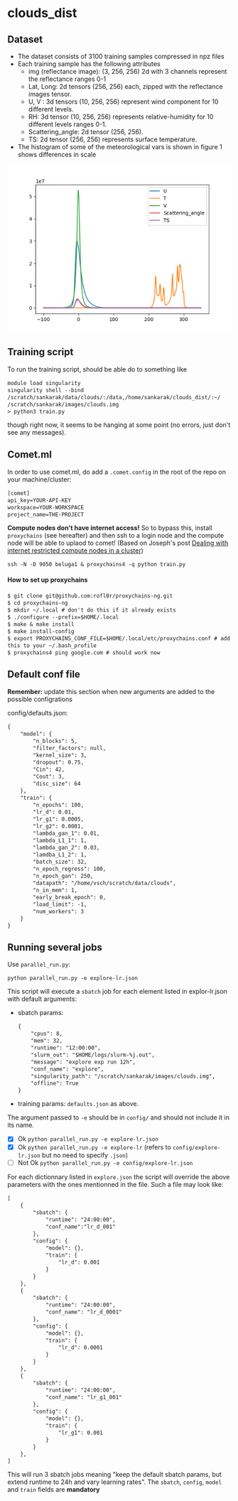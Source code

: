 # clouds_dist


## Dataset
* The dataset consists of 3100 training samples compressed in npz files 
* Each training sample has the following attributes
    * img (reflectance image): (3, 256, 256) 2d with 3 channels represent the reflectance ranges 0-1
    * Lat, Long: 2d tensors (256, 256) each, zipped with the reflectance images tensor.
    * U, V : 3d tensors (10, 256, 256) represent wind component for 10 different levels.
    * RH: 3d tensor (10, 256, 256) represents relative-humidity for 10 different levels ranges 0-1.
    * Scattering_angle: 2d tensor (256, 256).
    * TS: 2d tensor (256, 256) represents surface temperature.
* The histogram of some of the meteorological vars is shown in figure 1
shows differences in scale  

![alt text](https://github.com/krisrs1128/clouds_dist/raw/master/output/histogram.png "histogram of 5 meteorological vars ")
    

## Training script 
To run the training script, should be able do to something like
```
module load singularity
singularity shell --bind /scratch/sankarak/data/clouds/:/data,/home/sankarak/clouds_dist/:~/ /scratch/sankarak/images/clouds.img
> python3 train.py
```

though right now, it seems to be hanging at some point (no errors, just don't see any messages).

## Comet.ml

In order to use comet.ml, do add a `.comet.config` in the root of the repo on your machine/cluster:

```
[comet]
api_key=YOUR-API-KEY
workspace=YOUR-WORKSPACE
project_name=THE-PROJECT
```

**Compute nodes don't have internet access!** So to bypass this, install `proxychains` (see hereafter) and then ssh to a login node and the compute node will be able to uplaod to comet! (Based on Joseph's post [Dealing with internet restricted compute nodes in a cluster](http://josephpcohen.com/w/dealing-with-internet-restricted-compute-nodes-in-a-cluster/))

```
ssh -N -D 9050 beluga1 & proxychains4 -q python train.py
```

#### How to set up proxychains

```
$ git clone git@github.com:rofl0r/proxychains-ng.git
$ cd proxychains-ng
$ mkdir ~/.local # don't do this if it already exists
$ ./configure --prefix=$HOME/.local
$ make & make install
$ make install-config
$ export PROXYCHAINS_CONF_FILE=$HOME/.local/etc/proxychains.conf # add this to your ~/.bash_profile
$ proxychains4 ping google.com # should work now
```

## Default conf file

**Remember:** update this section when new arguments are added to the possible configrations

config/defaults.json:

```
{
    "model": {
        "n_blocks": 5,
        "filter_factors": null,
        "kernel_size": 3,
        "dropout": 0.75,
        "Cin": 42,
        "Cout": 3,
        "disc_size": 64
    },
    "train": {
        "n_epochs": 100,
        "lr_d": 0.01,
        "lr_g1": 0.0005,
        "lr_g2": 0.0001,
        "lambda_gan_1": 0.01,
        "lambda_L1_1": 1,
        "lambda_gan_2": 0.03,
        "lamdba_L1_2": 1,
        "batch_size": 32,
        "n_epoch_regress": 100,
        "n_epoch_gan": 250,
        "datapath": "/home/vsch/scratch/data/clouds",
        "n_in_mem": 1,
        "early_break_epoch": 0,
        "load_limit": -1,
        "num_workers": 3
    }
}
```

## Running several jobs

Use `parallel_run.py`:

```
python parallel_run.py -e explore-lr.json
```

This script will execute a `sbatch` job for each element listed in explor-lr.json with default arguments:

* sbatch params: 
    ```
    {
        "cpus": 8,
        "mem": 32,
        "runtime": "12:00:00",
        "slurm_out": "$HOME/logs/slurm-%j.out",
        "message": "explore exp run 12h",
        "conf_name": "explore",
        "singularity_path": "/scratch/sankarak/images/clouds.img",
        "offline": True
    }
    ```
* training params: `defaults.json` as above.

The argument passed to `-e` should be in `config/` and should not include it in its name.

* [x] Ok `python parallel_run.py -e explore-lr.json`
* [x] Ok `python parallel_run.py -e explore-lr` (refers to `config/explore-lr.json` but no need to specify `.json`)
* [ ] Not Ok `python parallel_run.py -e config/explore-lr.json`

For each dictionnary listed in `explore.json` the script will override the above parameters with the ones mentionned in the file. Such a file may look like:

```
[
    {
        "sbatch": {
            "runtime": "24:00:00",
            "conf_name":"lr_d_001"
        },
        "config": {
            "model": {},
            "train": {
                "lr_d": 0.001
            }
        }
    },
    {
        "sbatch": {
            "runtime": "24:00:00", 
            "conf_name": "lr_d_0001"
        },
        "config": {
            "model": {},
            "train": {
                "lr_d": 0.0001
            }
        }
    },
    {
        "sbatch": {
            "runtime": "24:00:00",
            "conf_name": "lr_g1_001"
        },
        "config": {
            "model": {},
            "train": {
                "lr_g1": 0.001
            }
        }
    },
]
```

This will run 3 sbatch jobs meaning "keep the default sbatch params, but extend runtime to 24h and vary learning rates". The `sbatch`, `config`, `model` and `train` fields are **mandatory**

